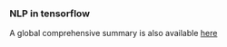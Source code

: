 ### NLP in tensorflow

A global comprehensive summary is also available [here](https://towardsdatascience.com/natural-language-processing-with-tensorflow-e0a701ef5cef)
